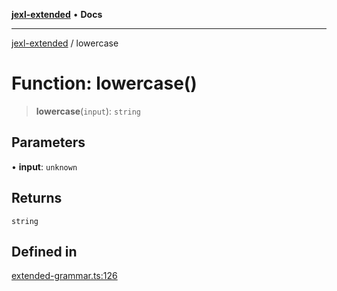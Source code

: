 [**jexl-extended**](../README.md) • **Docs**

***

[jexl-extended](../globals.md) / lowercase

# Function: lowercase()

> **lowercase**(`input`): `string`

## Parameters

• **input**: `unknown`

## Returns

`string`

## Defined in

[extended-grammar.ts:126](https://github.com/nikoraes/jexl-extended/blob/db8adde102268337995e72b2224f129152316ed5/src/extended-grammar.ts#L126)
